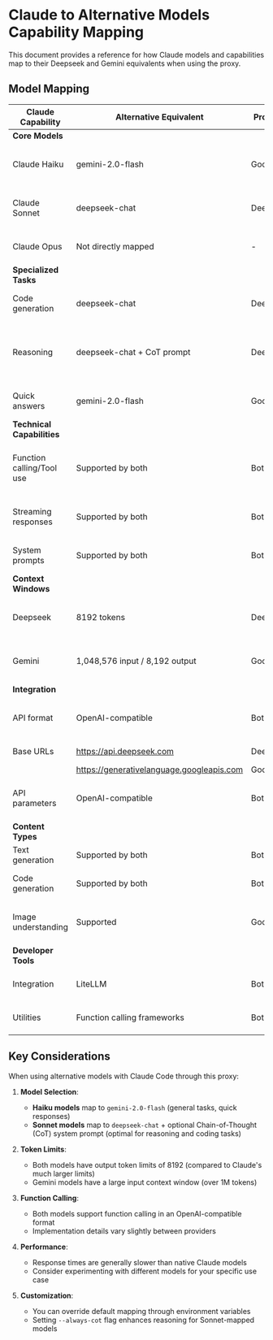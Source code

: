 # Claude to Alternative Models Capability Mapping

This document provides a reference for how Claude models and capabilities map to their Deepseek and Gemini equivalents when using the proxy.

## Model Mapping

| Claude Capability | Alternative Equivalent | Provider | Notes |
|-------------------|------------------------|----------|-------|
| **Core Models** | | | |
| Claude Haiku | gemini-2.0-flash | Google | Default for simpler tasks and quick responses |
| Claude Sonnet | deepseek-chat | Deepseek | Default for complex tasks and code generation |
| Claude Opus | Not directly mapped | - | No direct equivalent in current lineup |
| **Specialized Tasks** | | | |
| Code generation | deepseek-chat | Deepseek | Recommended for all coding tasks |
| Reasoning | deepseek-chat + CoT prompt | Deepseek | Use with Chain-of-Thought system prompt for complex reasoning |
| Quick answers | gemini-2.0-flash | Google | Efficient for simple factual responses |
| **Technical Capabilities** | | | |
| Function calling/Tool use | Supported by both | Both | Based on OpenAI-compatible function calling format |
| Streaming responses | Supported by both | Both | Server-sent events (SSE) format for streaming |
| System prompts | Supported by both | Both | As first message in conversation |
| **Context Windows** | | | |
| Deepseek | 8192 tokens | Deepseek | Smaller than Claude Sonnet (200K) and Opus (1M) |
| Gemini | 1,048,576 input / 8,192 output | Google | Large input context but limited output tokens |
| **Integration** | | | |
| API format | OpenAI-compatible | Both | Similar format to OpenAI, works with LiteLLM |
| Base URLs | https://api.deepseek.com | Deepseek | Default API endpoints |
| | https://generativelanguage.googleapis.com | Google | |
| API parameters | OpenAI-compatible | Both | Temperature, top_p, top_k, similar to OpenAI/Claude |
| **Content Types** | | | |
| Text generation | Supported by both | Both | Core capability |
| Code generation | Supported by both | Both | Strong in Deepseek models |
| Image understanding | Supported | Google | Gemini has strong multimodal capabilities |
| **Developer Tools** | | | |
| Integration | LiteLLM | Both | Common integration framework |
| Utilities | Function calling frameworks | Both | Support for structured tool use |

## Key Considerations

When using alternative models with Claude Code through this proxy:

1. **Model Selection**: 
   - **Haiku models** map to `gemini-2.0-flash` (general tasks, quick responses)
   - **Sonnet models** map to `deepseek-chat` + optional Chain-of-Thought (CoT) system prompt (optimal for reasoning and coding tasks)

2. **Token Limits**: 
   - Both models have output token limits of 8192 (compared to Claude's much larger limits)
   - Gemini models have a large input context window (over 1M tokens)

3. **Function Calling**: 
   - Both models support function calling in an OpenAI-compatible format
   - Implementation details vary slightly between providers

4. **Performance**: 
   - Response times are generally slower than native Claude models
   - Consider experimenting with different models for your specific use case

5. **Customization**:
   - You can override default mapping through environment variables
   - Setting `--always-cot` flag enhances reasoning for Sonnet-mapped models